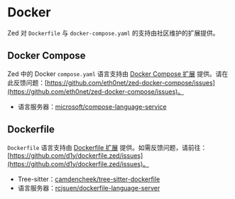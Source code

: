 # Docker

Zed 对 `Dockerfile` 与 `docker-compose.yaml` 的支持由社区维护的扩展提供。

## Docker Compose

Zed 中的 Docker `compose.yaml` 语言支持由 [Docker Compose 扩展](https://github.com/eth0net/zed-docker-compose) 提供。请在此反馈问题：[https://github.com/eth0net/zed-docker-compose/issues](https://github.com/eth0net/zed-docker-compose/issues)。

- 语言服务器：[microsoft/compose-language-service](https://github.com/microsoft/compose-language-service)

## Dockerfile

`Dockerfile` 语言支持由 [Dockerfile 扩展](https://github.com/d1y/dockerfile.zed) 提供。如需反馈问题，请前往：[https://github.com/d1y/dockerfile.zed/issues](https://github.com/d1y/dockerfile.zed/issues)。

- Tree-sitter：[camdencheek/tree-sitter-dockerfile](https://github.com/camdencheek/tree-sitter-dockerfile)
- 语言服务器：[rcjsuen/dockerfile-language-server](https://github.com/rcjsuen/dockerfile-language-server)
